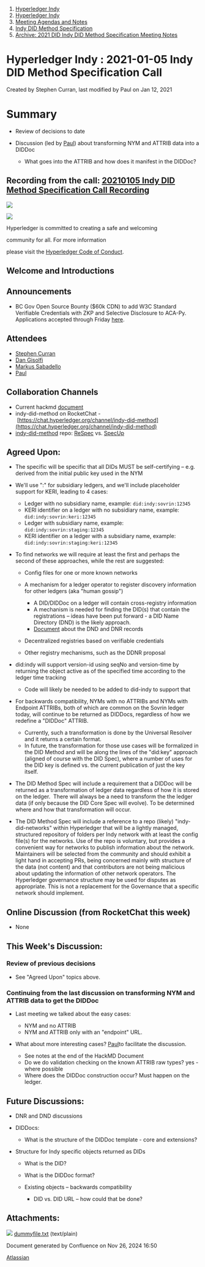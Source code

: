1. [Hyperledger Indy](index.html)
2. [Hyperledger Indy](Hyperledger-Indy_19464194.html)
3. [Meeting Agendas and Notes](Meeting-Agendas-and-Notes_19464715.html)
4. [Indy DID Method Specification](Indy-DID-Method-Specification_19465516.html)
5. [Archive: 2021 DID Indy DID Method Specification Meeting Notes](19465622.html)

# Hyperledger Indy : 2021-01-05 Indy DID Method Specification Call

Created by Stephen Curran, last modified by Paul on Jan 12, 2021

# Summary

- Review of decisions to date
- Discussion (led by [Paul](https://lf-hyperledger.atlassian.net/wiki/people/6096f0170b80a600693aeaf3?ref=confluence)) about transforming NYM and ATTRIB data into a DIDDoc
  
  - What goes into the ATTRIB and how does it manifest in the DIDDoc?

## Recording from the call: [20210105 Indy DID Method Specification Call Recording](#)

![](https://wiki.hyperledger.org/download/attachments/29034696/Antitrustnotice.png?version=1&modificationDate=1581695654000&api=v2)

![](https://wiki.hyperledger.org/download/attachments/2392771/welcome.png?version=2&modificationDate=1572450107000&api=v2)

Hyperledger is committed to creating a safe and welcoming

community for all. For more information

please visit the [Hyperledger Code of Conduct](https://lf-hyperledger.atlassian.net/wiki/spaces/HYP/pages/19595281/Hyperledger+Code+of+Conduct).

## Welcome and Introductions

## Announcements

- BC Gov Open Source Bounty ($60k CDN) to add W3C Standard Verifiable Credentials with ZKP and Selective Disclosure to ACA-Py. Applications accepted through Friday [here](https://digital.gov.bc.ca/marketplace/opportunities/code-with-us/3f9f0e86-b8bf-47ee-9f3d-5b272f9ec845).

## Attendees

- [Stephen Curran](https://lf-hyperledger.atlassian.net/wiki/people/557058:d676f135-ecd6-465b-b7eb-f87976bf4569?ref=confluence)
- [Dan Gisolfi](https://lf-hyperledger.atlassian.net/wiki/people/5efde33024882a0bb5fed1ae?ref=confluence)
- [Markus Sabadello](https://lf-hyperledger.atlassian.net/wiki/people/557058:afd8f4c8-fc7f-49a9-9e6c-10b7f5414d6d?ref=confluence)
- [Paul](https://lf-hyperledger.atlassian.net/wiki/people/6096f0170b80a600693aeaf3?ref=confluence)

## Collaboration Channels

- Current hackmd [document](https://hackmd.io/@icZC4epNSnqBbYE0hJYseA/S1eUS2BQw)
- indy-did-method on RocketChat - [https://chat.hyperledger.org/channel/indy-did-method](https://chat.hyperledger.org/channel/indy-did-method)
- [indy-did-method](https://github.com/hyperledger/indy-did-method) repo: [ReSpec](https://github.com/transmute-industries/respec-github-pages) vs. [SpecUp](https://github.com/decentralized-identity/spec-up)

## Agreed Upon:

- The specific will be specific that all DIDs MUST be self-certifying – e.g. derived from the initial public key used in the NYM
- We'll use ":" for subsidiary ledgers, and we'll include placeholder support for KERI, leading to 4 cases:
  
  - Ledger with no subsidiary name, example: `did:indy:sovrin:12345`
  - KERI identifier on a ledger with no subsidiary name, example: `did:indy:sovrin:keri:12345`
  - Ledger with subsidiary name, example: `did:indy:sovrin:staging:12345`
  - KERI identifier on a ledger with a subsidiary name, example: `did:indy:sovrin:staging:keri:12345`
- To find networks we will require at least the first and perhaps the second of these approaches, while the rest are suggested:
  
  - Config files for one or more known networks
  - A mechanism for a ledger operator to register discovery information for other ledgers (aka "human gossip")
    
    - A DID/DIDDoc on a ledger will contain cross-registry information
    - A mechanism is needed for finding the DID(s) that contain the registrations – ideas have been put forward - a DID Name Directory (DND) is the likely approach.
    - [Document](https://docs.google.com/document/d/1qLCaUiPtFZVNVUkAcLOhkPDPFs-ealTQmmy4HvYYhXQ/edit?usp=sharing) about the DND and DNR records
  - Decentralized registries based on verifiable credentials
  - Other registry mechanisms, such as the DDNR proposal
- did:indy will support version-id using seqNo and version-time by returning the object active as of the specified time according to the ledger time tracking
  
  - Code will likely be needed to be added to did-indy to support that
- For backwards compatibility, NYMs with no ATTRIBs and NYMs with Endpoint ATTRIBs, both of which are common on the Sovrin ledger today, will continue to be returned as DIDDocs, regardless of how we redefine a "DIDDoc" ATTRIB.
  
  - Currently, such a transformation is done by the Universal Resolver and it returns a certain format.
  - In future, the transformation for those use cases will be formalized in the DID Method and will be along the lines of the "did:key" approach (aligned of course with the DID Spec), where a number of uses for the DID key is defined vs. the current publication of just the key itself.
- The DID Method Spec will include a requirement that a DIDDoc will be returned as a transformation of ledger data regardless of how it is stored on the ledger.  There will always be a need to transform the the ledger data (if only because the DID Core Spec will evolve). To be determined where and how that transformation will occur.
- The DID Method Spec will include a reference to a repo (likely) "indy-did-networks" within Hyperledger that will be a lightly managed, structured repository of folders per Indy network with at least the config file(s) for the networks. Use of the repo is voluntary, but provides a convenient way for networks to publish information about the network. Maintainers will be selected from the community and should exhibit a light hand in accepting PRs, being concerned mainly with structure of the data (not content) and that contributors are not being malicious about updating the information of other network operators. The Hyperledger governance structure may be used for disputes as appropriate. This is not a replacement for the Governance that a specific network should implement.

## Online Discussion (from RocketChat this week)

- None

## This Week's Discussion:

### Review of previous decisions

- See "Agreed Upon" topics above.

### Continuing from the last discussion on transforming NYM and ATTRIB data to get the DIDDoc

- Last meeting we talked about the easy cases:
  
  - NYM and no ATTRIB
  - NYM and ATTRIB only with an "endpoint" URL.
- What about more interesting cases? [Paul](https://lf-hyperledger.atlassian.net/wiki/people/6096f0170b80a600693aeaf3?ref=confluence)to facilitate the discussion.
  
  - See notes at the end of the HackMD Document
  - Do we do validation checking on the known ATTRIB raw types? yes - where possible
  - Where does the DIDDoc construction occur? Must happen on the ledger.

## Future Discussions:

- DNR and DND discussions
- DIDDocs:
  
  - What is the structure of the DIDDoc template - core and extensions?
- Structure for Indy specific objects returned as DIDs
  
  - What is the DID?
  - What is the DIDDoc format?
  - Existing objects – backwards compatibility
    
    - DID vs. DID URL – how could that be done?

## Attachments:

![](images/icons/bullet_blue.gif) [dummyfile.txt](attachments/19464441/19465646.txt) (text/plain)

Document generated by Confluence on Nov 26, 2024 16:50

[Atlassian](http://www.atlassian.com/)
